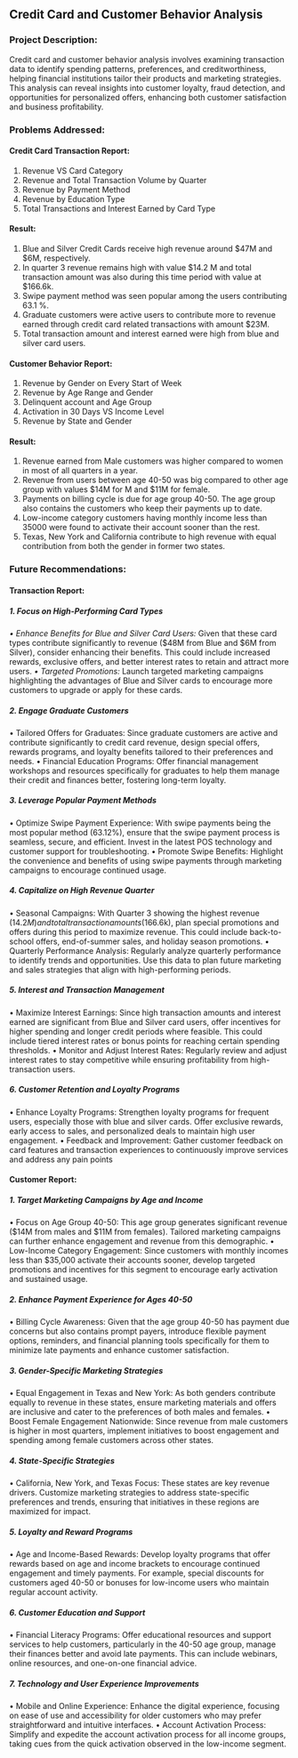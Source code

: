 ## Credit Card and Customer Behavior Analysis
### Project Description:
Credit card and customer behavior analysis involves examining transaction data to identify spending patterns, preferences, and creditworthiness, helping financial institutions tailor their products and marketing strategies. This analysis can reveal insights into customer loyalty, fraud detection, and opportunities for personalized offers, enhancing both customer satisfaction and business profitability.
### Problems Addressed:
#### Credit Card Transaction Report:
1.	Revenue VS Card Category
2.	Revenue and Total Transaction Volume by Quarter
3.	Revenue by Payment Method
4.	Revenue by Education Type
5.	Total Transactions and Interest Earned by Card Type
#### Result:
1. Blue and Silver Credit Cards receive high revenue around $47M and $6M, respectively.
2. In quarter 3 revenue remains high with value $14.2 M and total transaction amount was also during this time period with value at $166.6k.
3. Swipe payment method was seen popular among the users contributing 63.1 %.
4. Graduate customers were active users to contribute more to revenue earned through credit card related transactions with amount $23M.
5. Total transaction amount and interest earned were high from blue and silver card users.

#### Customer Behavior Report:
1.	Revenue by Gender on Every Start of Week
2.	Revenue by Age Range and Gender
3.	Delinquent account and Age Group
4.	Activation in 30 Days VS Income Level
5.	Revenue by State and Gender
#### Result:
1. Revenue earned from Male customers was higher compared to women in most of all quarters in a year.
2. Revenue from users between age 40-50 was big compared to other age group with values $14M for M and $11M for female.
3. Payments on billing cycle is due for age group 40-50. The age group also contains the customers who keep their payments up to date.
4. Low-income category customers having monthly income less than 35000 were found to activate their account sooner than the rest.
5. Texas, New York and California contribute to high revenue with equal contribution from both the gender in former two states.

### Future Recommendations:

#### Transaction Report:
##### 1.	Focus on High-Performing Card Types
_•	Enhance Benefits for Blue and Silver Card Users:_ Given that these card types contribute significantly to revenue ($48M from Blue and $6M from Silver), consider enhancing their benefits. This could include increased rewards, exclusive offers, and better interest rates to retain and attract more users.
_•	Targeted Promotions:_ Launch targeted marketing campaigns highlighting the advantages of Blue and Silver cards to encourage more customers to upgrade or apply for these cards.
##### 2.	Engage Graduate Customers
•	Tailored Offers for Graduates: Since graduate customers are active and contribute significantly to credit card revenue, design special offers, rewards programs, and loyalty benefits tailored to their preferences and needs.
•	Financial Education Programs: Offer financial management workshops and resources specifically for graduates to help them manage their credit and finances better, fostering long-term loyalty.
##### 3.	Leverage Popular Payment Methods
•	Optimize Swipe Payment Experience: With swipe payments being the most popular method (63.12%), ensure that the swipe payment process is seamless, secure, and efficient. Invest in the latest POS technology and customer support for troubleshooting.
•	Promote Swipe Benefits: Highlight the convenience and benefits of using swipe payments through marketing campaigns to encourage continued usage.
##### 4.	Capitalize on High Revenue Quarter
•	Seasonal Campaigns: With Quarter 3 showing the highest revenue ($14.2M) and total transaction amounts ($166.6k), plan special promotions and offers during this period to maximize revenue. This could include back-to-school offers, end-of-summer sales, and holiday season promotions.
•	Quarterly Performance Analysis: Regularly analyze quarterly performance to identify trends and opportunities. Use this data to plan future marketing and sales strategies that align with high-performing periods.
##### 5.	Interest and Transaction Management
•	Maximize Interest Earnings: Since high transaction amounts and interest earned are significant from Blue and Silver card users, offer incentives for higher spending and longer credit periods where feasible. This could include tiered interest rates or bonus points for reaching certain spending thresholds.
•	Monitor and Adjust Interest Rates: Regularly review and adjust interest rates to stay competitive while ensuring profitability from high-transaction users.
##### 6.	Customer Retention and Loyalty Programs
•	Enhance Loyalty Programs: Strengthen loyalty programs for frequent users, especially those with blue and silver cards. Offer exclusive rewards, early access to sales, and personalized deals to maintain high user engagement.
•	Feedback and Improvement: Gather customer feedback on card features and transaction experiences to continuously improve services and address any pain points
#### Customer Report:
##### 1.	Target Marketing Campaigns by Age and Income
•	Focus on Age Group 40-50: This age group generates significant revenue ($14M from males and $11M from females). Tailored marketing campaigns can further enhance engagement and revenue from this demographic.
•	Low-Income Category Engagement: Since customers with monthly incomes less than $35,000 activate their accounts sooner, develop targeted promotions and incentives for this segment to encourage early activation and sustained usage.
##### 2.	Enhance Payment Experience for Ages 40-50
•	Billing Cycle Awareness: Given that the age group 40-50 has payment due concerns but also contains prompt payers, introduce flexible payment options, reminders, and financial planning tools specifically for them to minimize late payments and enhance customer satisfaction.
##### 3.	Gender-Specific Marketing Strategies
•	Equal Engagement in Texas and New York: As both genders contribute equally to revenue in these states, ensure marketing materials and offers are inclusive and cater to the preferences of both males and females.
•	Boost Female Engagement Nationwide: Since revenue from male customers is higher in most quarters, implement initiatives to boost engagement and spending among female customers across other states.
##### 4.	State-Specific Strategies
•	California, New York, and Texas Focus: These states are key revenue drivers. Customize marketing strategies to address state-specific preferences and trends, ensuring that initiatives in these regions are maximized for impact.
##### 5.	Loyalty and Reward Programs
•	Age and Income-Based Rewards: Develop loyalty programs that offer rewards based on age and income brackets to encourage continued engagement and timely payments. For example, special discounts for customers aged 40-50 or bonuses for low-income users who maintain regular account activity.
##### 6.	 Customer Education and Support
•	Financial Literacy Programs: Offer educational resources and support services to help customers, particularly in the 40-50 age group, manage their finances better and avoid late payments. This can include webinars, online resources, and one-on-one financial advice.
##### 7.	 Technology and User Experience Improvements
•	Mobile and Online Experience: Enhance the digital experience, focusing on ease of use and accessibility for older customers who may prefer straightforward and intuitive interfaces.
•	Account Activation Process: Simplify and expedite the account activation process for all income groups, taking cues from the quick activation observed in the low-income segment.

